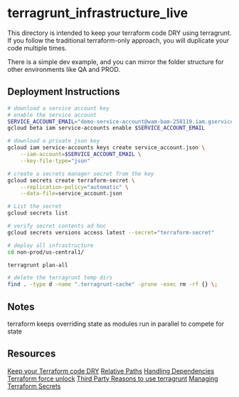 # terragrunt_infrastructure_live

This directory is intended to keep your terraform code DRY using terragrunt. If you follow the traditional terraform-only approach, you will duplicate your code multiple times.

There is a simple dev example, and you can mirror the folder structure for other environments like QA and PROD.

## Deployment Instructions

```bash
# download a service account key
# enable the service account
SERVICE_ACCOUNT_EMAIL="demo-service-account@wam-bam-258119.iam.gserviceaccount.com"
gcloud beta iam service-accounts enable $SERVICE_ACCOUNT_EMAIL

# download a private json key
gcloud iam service-accounts keys create service_account.json \
    --iam-account=$SERVICE_ACCOUNT_EMAIL \
    --key-file-type="json"

# create a secrets manager secret from the key
gcloud secrets create terraform-secret \
    --replication-policy="automatic" \
    --data-file=service_account.json

# List the secret
gcloud secrets list

# verify secret contents ad hoc
gcloud secrets versions access latest --secret="terraform-secret"

# deploy all infrastructure
cd non-prod/us-central1/

terragrunt plan-all

# delete the terragrunt temp dirs
find . -type d -name ".terragrunt-cache" -prune -exec rm -rf {} \;
```

## Notes

terraform keeps overriding state as modules run in parallel to compete for state

## Resources

[Keep your Terraform code DRY](https://terragrunt.gruntwork.io/docs/features/keep-your-terraform-code-dry/)
[Relative Paths](https://community.gruntwork.io/t/relative-paths-in-terragrunt-modules/144/6)
[Handling Dependencies](https://community.gruntwork.io/t/handling-dependencies/315/2)
[Terraform force unlock](https://www.terraform.io/docs/commands/force-unlock.html)
[Third Party Reasons to use terragrunt](https://transcend.io/blog/why-we-use-terragrunt)
[Managing Terraform Secrets](https://blog.gruntwork.io/a-comprehensive-guide-to-managing-secrets-in-your-terraform-code-1d586955ace1)
